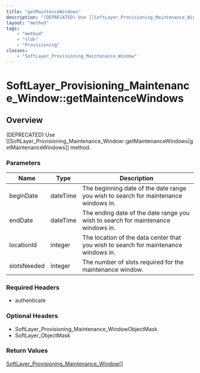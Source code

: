 ```yaml
---
title: "getMaintenceWindows"
description: "(DEPRECATED) Use [[SoftLayer_Provisioning_Maintenance_Window::getMaintenanceWindows|getMaintenanceWindows]] method."
layout: "method"
tags:
    - "method"
    - "sldn"
    - "Provisioning"
classes:
    - "SoftLayer_Provisioning_Maintenance_Window"
---
```

# SoftLayer_Provisioning_Maintenance_Window::getMaintenceWindows
## Overview 
(DEPRECATED) Use [[SoftLayer_Provisioning_Maintenance_Window::getMaintenanceWindows|getMaintenanceWindows]] method. 

### Parameters 
|Name | Type | Description |
| --- | --- | --- |
|beginDate| dateTime| The beginning date of the date range you wish to search for maintenance windows in.|
|endDate| dateTime| The ending date of the date range you wish to search for maintenance windows in.|
|locationId| integer| The location of the data center that you wish to search for maintenance windows in.|
|slotsNeeded| integer| The number of slots required for the maintenance window.|


### Required Headers
* authenticate

### Optional Headers
* SoftLayer_Provisioning_Maintenance_WindowObjectMask
* SoftLayer_ObjectMask

### Return Values
<a href='/reference/datatypes/SoftLayer_Provisioning_Maintenance_Window'>SoftLayer_Provisioning_Maintenance_Window[] </a>

